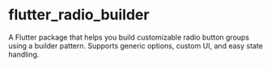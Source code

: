 # flutter_radio_builder
A Flutter package that helps you build customizable radio button groups using a builder pattern. Supports generic options, custom UI, and easy state handling.
